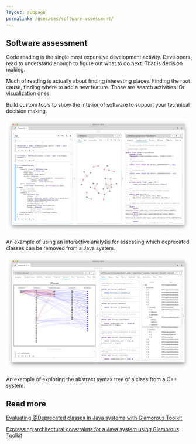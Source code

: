 ```yaml
---
layout: subpage
permalink: /usecases/software-assessment/
---
```


<section id="getstarted">
  <div class="container pt-5 pb-5 jumbotron-small">
    <div class="row">
      <div class="col-md-12">
        <h1>Software assessment</h1>
        <p class="lead">Code reading is the single most expensive development activity. Developers read to understand enough to figure out what to do next. That is decision making.</p>
        <p class="lead">Much of reading is actually about finding interesting places. Finding the root cause, finding where to add a new feature. Those are search activities. Or visualization ones.</p>
        <p class="lead">Build custom tools to show the interior of software to support your technical decision making.</p>
        <div class="sample">
          <img src="/assets/pictures/gtr-famix-argouml.png"/>
          <div class="picture-caption">
            <p>An example of using an interactive analysis for assessing which deprecated classes can be removed from a Java system.</p>
          </div>
        </div>
        <div class="sample">
          <img src="/assets/pictures/gtr-famix-cpp-ast.png"/>
          <div class="picture-caption">
            <p>An example of exploring the abstract syntax tree of a class from a C++ system.</p>
          </div>
        </div>
        <h2>Read more</h2>
        <p class="lead"><a href="https://medium.com/feenk/evaluating-deprecated-classes-in-java-systems-with-glamorous-toolkit-842e76a0afe2?source=friends_link&sk=be771f6650d58c9b797960283ce1856d" class="btn btn-block btn-lg btn-margin btn-default"><i class="fab fa-medium-m fa-fw fa-x margin-right"></i> Evaluating @Deprecated classes in Java systems with Glamorous Toolkit</a></p>
        <p class="lead"><a href="https://medium.com/feenk/expressing-architectural-constraints-for-a-java-system-in-glamorous-toolkit-3b45b7eb2573?source=friends_link&sk=84653f2e12c162cc33241351b735c3e0" class="btn btn-block btn-lg btn-margin btn-default"><i class="fab fa-medium-m fa-fw fa-x margin-right"></i> Expressing architectural constraints for a Java system using Glamorous Toolkit</a></p>
      </div>        
    </div>
  </div>
</section>

